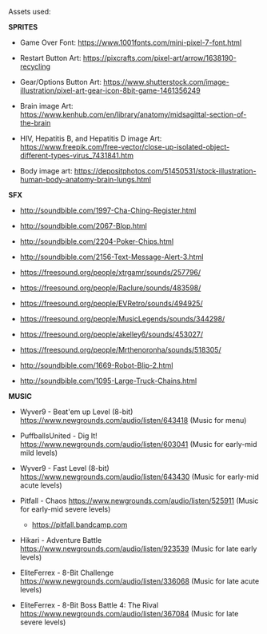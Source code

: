 Assets used:

**SPRITES**

- Game Over Font: https://www.1001fonts.com/mini-pixel-7-font.html  

- Restart Button Art: https://pixcrafts.com/pixel-art/arrow/1638190-recycling

- Gear/Options Button Art: https://www.shutterstock.com/image-illustration/pixel-art-gear-icon-8bit-game-1461356249

- Brain image Art: https://www.kenhub.com/en/library/anatomy/midsagittal-section-of-the-brain

- HIV, Hepatitis B, and Hepatitis D image Art: https://www.freepik.com/free-vector/close-up-isolated-object-different-types-virus_7431841.htm

- Body image art: https://depositphotos.com/51450531/stock-illustration-human-body-anatomy-brain-lungs.html

**SFX**

- http://soundbible.com/1997-Cha-Ching-Register.html

- http://soundbible.com/2067-Blop.html

- http://soundbible.com/2204-Poker-Chips.html

- http://soundbible.com/2156-Text-Message-Alert-3.html

- https://freesound.org/people/xtrgamr/sounds/257796/

- https://freesound.org/people/Raclure/sounds/483598/

- https://freesound.org/people/EVRetro/sounds/494925/

- https://freesound.org/people/MusicLegends/sounds/344298/

- https://freesound.org/people/akelley6/sounds/453027/

- https://freesound.org/people/Mrthenoronha/sounds/518305/

- http://soundbible.com/1669-Robot-Blip-2.html

- http://soundbible.com/1095-Large-Truck-Chains.html

**MUSIC**

- Wyver9 - Beat'em up Level (8-bit) https://www.newgrounds.com/audio/listen/643418 (Music for menu)

- PuffballsUnited - Dig It! https://www.newgrounds.com/audio/listen/603041 (Music for early-mid mild levels)

- Wyver9 - Fast Level (8-bit) https://www.newgrounds.com/audio/listen/643430 (Music for early-mid acute levels)

- Pitfall - Chaos https://www.newgrounds.com/audio/listen/525911 (Music for early-mid severe levels)
    - https://pitfall.bandcamp.com

- Hikari - Adventure Battle https://www.newgrounds.com/audio/listen/923539 (Music for late early levels)

- EliteFerrex - 8-Bit Challenge https://www.newgrounds.com/audio/listen/336068 (Music for late acute levels)

- EliteFerrex - 8-Bit Boss Battle 4: The Rival https://www.newgrounds.com/audio/listen/367084 (Music for late severe levels)
